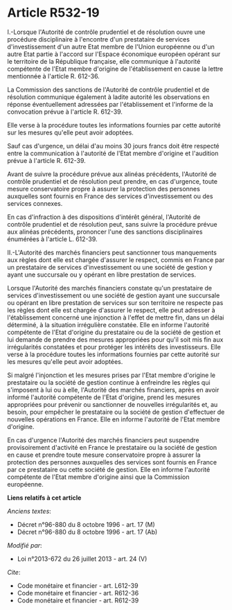 # Article R532-19

I.-Lorsque l'Autorité de contrôle prudentiel et de résolution ouvre une procédure disciplinaire à l'encontre d'un prestataire
de services d'investissement d'un autre Etat membre de l'Union européenne ou d'un autre Etat partie à l'accord sur l'Espace
économique européen opérant sur le territoire de la République française, elle communique à l'autorité compétente de l'Etat
membre d'origine de l'établissement en cause la lettre mentionnée à l'article R. 612-36. 

La Commission des sanctions de l'Autorité de contrôle prudentiel et de résolution communique également à ladite autorité les
observations en réponse éventuellement adressées par l'établissement et l'informe de la convocation prévue à l'article R.
612-39. 

Elle verse à la procédure toutes les informations fournies par cette autorité sur les mesures qu'elle peut avoir adoptées. 

Sauf cas d'urgence, un délai d'au moins 30 jours francs doit être respecté entre la communication à l'autorité de l'Etat
membre d'origine et l'audition prévue à l'article R. 612-39. 

Avant de suivre la procédure prévue aux alinéas précédents, l'Autorité de contrôle prudentiel et de résolution peut prendre,
en cas d'urgence, toute mesure conservatoire propre à assurer la protection des personnes auxquelles sont fournis en France
des services d'investissement ou des services connexes. 

En cas d'infraction à des dispositions d'intérêt général, l'Autorité de contrôle prudentiel et de résolution peut, sans
suivre la procédure prévue aux alinéas précédents, prononcer l'une des sanctions disciplinaires énumérées à l'article L.
612-39. 

II.-L'Autorité des marchés financiers peut sanctionner tous manquements aux règles dont elle est chargée d'assurer le
respect, commis en France par un prestataire de services d'investissement ou une société de gestion y ayant une succursale ou
y opérant en libre prestation de services. 

Lorsque l'Autorité des marchés financiers constate qu'un prestataire de services d'investissement ou une société de gestion
ayant une succursale ou opérant en libre prestation de services sur son territoire ne respecte pas les règles dont elle est
chargée d'assurer le respect, elle peut adresser à l'établissement concerné une injonction à l'effet de mettre fin, dans un
délai déterminé, à la situation irrégulière constatée. Elle en informe l'autorité compétente de l'Etat d'origine du
prestataire ou de la société de gestion et lui demande de prendre des mesures appropriées pour qu'il soit mis fin aux
irrégularités constatées et pour protéger les intérêts des investisseurs. Elle verse à la procédure toutes les informations
fournies par cette autorité sur les mesures qu'elle peut avoir adoptées. 

Si malgré l'injonction et les mesures prises par l'Etat membre d'origine le prestataire ou la société de gestion continue à
enfreindre les règles qui s'imposent à lui ou à elle, l'Autorité des marchés financiers, après en avoir informé l'autorité
compétente de l'Etat d'origine, prend les mesures appropriées pour prévenir ou sanctionner de nouvelles irrégularités et, au
besoin, pour empêcher le prestataire ou la société de gestion d'effectuer de nouvelles opérations en France. Elle en informe
l'autorité de l'Etat membre d'origine. 

En cas d'urgence l'Autorité des marchés financiers peut suspendre provisoirement d'activité en France le prestataire ou la
société de gestion en cause et prendre toute mesure conservatoire propre à assurer la protection des personnes auxquelles des
services sont fournis en France par ce prestataire ou cette société de gestion. Elle en informe l'autorité compétente de
l'Etat membre d'origine ainsi que la Commission européenne.

**Liens relatifs à cet article**

_Anciens textes_:

  - Décret n°96-880 du 8 octobre 1996 - art. 17 (M)
  - Décret n°96-880 du 8 octobre 1996 - art. 17 (Ab)

_Modifié par_:

  - Loi n°2013-672 du 26 juillet 2013 - art. 24 (V)

_Cite_:

  - Code monétaire et financier - art. L612-39
  - Code monétaire et financier - art. R612-36
  - Code monétaire et financier - art. R612-39
